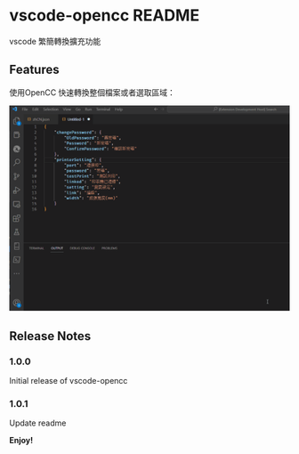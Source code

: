 # vscode-opencc README
vscode 繁簡轉換擴充功能

## Features

使用OpenCC 快速轉換整個檔案或者選取區域：

![使用方式](https://github.com/hcstw/vscode-opencc/blob/main/demo.gif?raw=true)


## Release Notes


### 1.0.0

Initial release of vscode-opencc

### 1.0.1

Update readme

**Enjoy!**
